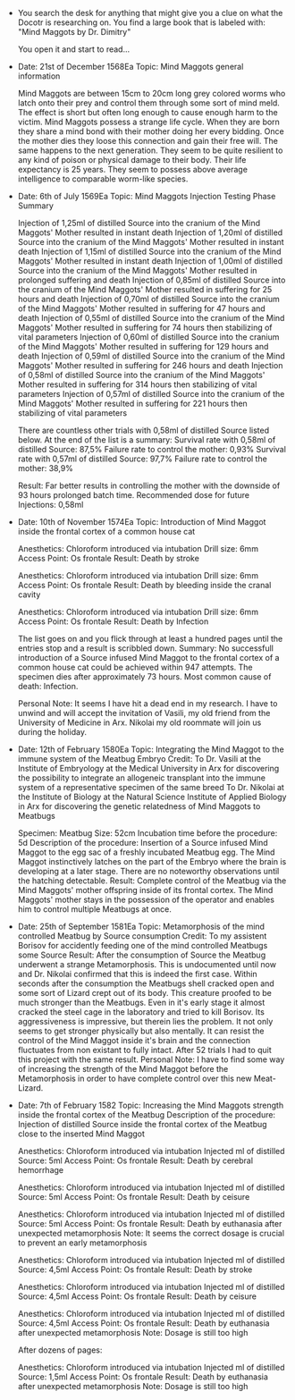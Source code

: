 - You search the desk for anything that might give you a clue on what the Docotr is researching on. You find a large book that is labeled with: "Mind Maggots by Dr. Dimitry"
  
  You open it and start to read...
- Date: 21st of December 1568Ea
  Topic: Mind Maggots general information
  
  Mind Maggots are between 15cm to 20cm long grey colored worms who latch onto their prey and control them through some sort of mind meld. The effect is short but often long enough to cause enough harm to the victim. Mind Maggots possess a strange life cycle. When they are born they share a mind bond with their mother doing her every bidding. Once the mother dies they loose this connection and gain their free will. The same happens to the next generation. They seem to be quite resilient to any kind of poison or physical damage to their body. Their life expectancy is 25 years. They seem to possess above average intelligence to comparable worm-like species.
- Date: 6th of July 1569Ea
  Topic: Mind Maggots Injection Testing Phase Summary
  
  Injection of 1,25ml of distilled Source into the cranium of the Mind Maggots' Mother resulted in instant death
  Injection of 1,20ml of distilled Source into the cranium of the Mind Maggots' Mother resulted in instant death
  Injection of 1,15ml of distilled Source into the cranium of the Mind Maggots' Mother resulted in instant death
  Injection of 1,00ml of distilled Source into the cranium of the Mind Maggots' Mother resulted in prolonged suffering and death
  Injection of 0,85ml of distilled Source into the cranium of the Mind Maggots' Mother resulted in suffering for 25 hours and death
  Injection of 0,70ml of distilled Source into the cranium of the Mind Maggots' Mother resulted in suffering for 47 hours and death
  Injection of 0,55ml of distilled Source into the cranium of the Mind Maggots' Mother resulted in suffering for 74 hours then stabilizing of vital parameters
  Injection of 0,60ml of distilled Source into the cranium of the Mind Maggots' Mother resulted in suffering for 129 hours and death
  Injection of 0,59ml of distilled Source into the cranium of the Mind Maggots' Mother resulted in suffering for 246 hours and death
  Injection of 0,58ml of distilled Source into the cranium of the Mind Maggots' Mother resulted in suffering for 314 hours then stabilizing of vital parameters
  Injection of 0,57ml of distilled Source into the cranium of the Mind Maggots' Mother resulted in suffering for 221 hours then stabilizing of vital parameters
  
  There are countless other trials with 0,58ml of distilled Source listed below. At the end of the list is a summary: 
  Survival rate with 0,58ml of distilled Source: 87,5% Failure rate to control the mother: 0,93%
  Survival rate with 0,57ml of distilled Source: 97,7% Failure rate to control the mother: 38,9%
  
  Result: Far better results in controlling the mother with the downside of 93 hours prolonged batch time. Recommended dose for future Injections: 0,58ml
- Date: 10th of November 1574Ea
  Topic: Introduction of Mind Maggot inside the frontal cortex of a common house cat
  
  Anesthetics: Chloroform introduced via intubation
  Drill size: 6mm
  Access Point: Os frontale
  Result: Death by stroke
  
  Anesthetics: Chloroform introduced via intubation
  Drill size: 6mm
  Access Point: Os frontale
  Result: Death by bleeding inside the cranal cavity
  
  Anesthetics: Chloroform introduced via intubation
  Drill size: 6mm
  Access Point: Os frontale
  Result: Death by Infection
  
  The list goes on and you flick through at least a hundred pages until the entries stop and a result is scribbled down.
  Summary: No successfull introduction of a Source infused Mind Maggot to the frontal cortex of a common house cat could be achieved within 947 attempts. The specimen dies after approximately 73 hours. Most common cause of death: Infection.
  
  Personal Note: It seems I have hit a dead end in my research. I have to unwind and will accept the invitation of Vasili, my old friend from the University of Medicine in Arx. Nikolai my old roommate will join us during the holiday.
- Date: 12th of February 1580Ea
  Topic: Integrating the Mind Maggot to the immune system of the Meatbug Embryo
  Credit: To Dr. Vasili at the Institute of Embryology at the Medical University in Arx for discovering the possibility to integrate an allogeneic transplant into the immune system of a representative specimen of the same breed
  To Dr. Nikolai at the Institute of Biology at the Natural Science Institute of Applied Biology in Arx for discovering the genetic relatedness of Mind Maggots to Meatbugs
  
  Specimen: Meatbug
  Size: 52cm
  Incubation time before the procedure: 5d
  Description of the procedure: Insertion of a Source infused Mind Maggot to the egg sac of a freshly incubated Meatbug egg. The Mind Maggot instinctively latches on the part of the Embryo where the brain is developing at a later stage. There are no noteworthy observations until the hatching detectable.
  Result: Complete control of the Meatbug via the Mind Maggots' mother offspring inside of its frontal cortex. The Mind Maggots' mother stays in the possession of the operator and enables him to control multiple Meatbugs at once.
- Date: 25th of September 1581Ea
  Topic: Metamorphosis of the mind controlled Meatbug by Source consumption
  Credit: To my assistent Borisov for accidently feeding one of the mind controlled Meatbugs some Source
  Result: After the consumption of Source the Meatbug underwent a strange Metamorphosis. This is undocumented until now and Dr. Nikolai confirmed that this is indeed the first case. Within seconds after the consumption the Meatbugs shell cracked open and some sort of Lizard crept out of its body. This creature proofed to be much stronger than the Meatbugs. Even in it's early stage it almost cracked the steel cage in the laboratory and tried to kill Borisov. Its aggressiveness is impressive, but therein lies the problem. It not only seems to get stronger physically but also mentally. It can resist the control of the Mind Maggot inside it's brain and the connection fluctuates from non existant to fully intact. After 52 trials I had to quit this project with the same result.
  Personal Note: I have to find some way of increasing the strength of the Mind Maggot before the Metamorphosis in order to have complete control over this new Meat-Lizard.
- Date: 7th of February 1582
  Topic: Increasing the Mind Maggots strength inside the frontal cortex of the Meatbug
  Description of the procedure: Injection of distilled Source inside the frontal cortex of the Meatbug close to the inserted Mind Maggot
  
  Anesthetics: Chloroform introduced via intubation
  Injected ml of distilled Source: 5ml
  Access Point: Os frontale
  Result: Death by cerebral hemorrhage
  
  Anesthetics: Chloroform introduced via intubation
  Injected ml of distilled Source: 5ml
  Access Point: Os frontale
  Result: Death by ceisure
  
  Anesthetics: Chloroform introduced via intubation
  Injected ml of distilled Source: 5ml
  Access Point: Os frontale
  Result: Death by euthanasia after unexpected metamorphosis
  Note: It seems the correct dosage is crucial to prevent an early metamorphosis
  
  Anesthetics: Chloroform introduced via intubation
  Injected ml of distilled Source: 4,5ml
  Access Point: Os frontale
  Result: Death by stroke
  
  Anesthetics: Chloroform introduced via intubation
  Injected ml of distilled Source: 4,5ml
  Access Point: Os frontale
  Result: Death by ceisure
  
  Anesthetics: Chloroform introduced via intubation
  Injected ml of distilled Source: 4,5ml
  Access Point: Os frontale
  Result: Death by euthanasia after unexpected metamorphosis
  Note: Dosage is still too high
  
  After dozens of pages:
  
  Anesthetics: Chloroform introduced via intubation
  Injected ml of distilled Source: 1,5ml
  Access Point: Os frontale
  Result: Death by euthanasia after unexpected metamorphosis
  Note: Dosage is still too high